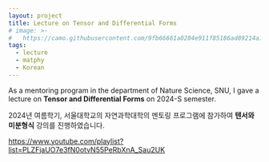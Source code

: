 ```yaml
---
layout: project
title: Lecture on Tensor and Differential Forms
# image: >-
#   https://camo.githubusercontent.com/9fb66661a0284e911f85186ad89214a1f4fef858bff8c967e6e4d10e96f7d829/68747470733a2f2f692e706f7374696d672e63632f50715973515837312f57696e642d57726974652d616e2d617765736f6d652d6465736372697074696f6e2d666f722d796f75722d6e65772d736974652d686572652d596f752d63616e2d656469742d746869732d6c696e652d696e2d636f6e6669672d796d6c2d49742e706e67
tags:
  - lecture
  - matphy
  - Korean
---
```


As a mentoring program in the department of Nature Science, SNU, I gave a lecture on **Tensor and Differential Forms** on 2024-S semester.

2024년 여름학기, 서울대학교의 자연과학대학의 멘토링 프로그램에 참가하여 **텐서와 미분형식** 강의를 진행하였습니다.

https://www.youtube.com/playlist?list=PLZFjaUO7e3fN0otvN55PeRbXnA_Sau2UK
